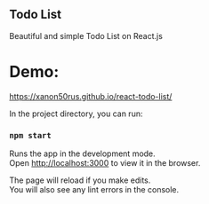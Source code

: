 ## Todo List
Beautiful and simple Todo List on React.js

# Demo:

https://xanon50rus.github.io/react-todo-list/

In the project directory, you can run:

### `npm start`

Runs the app in the development mode.<br>
Open [http://localhost:3000](http://localhost:3000) to view it in the browser.

The page will reload if you make edits.<br>
You will also see any lint errors in the console.
